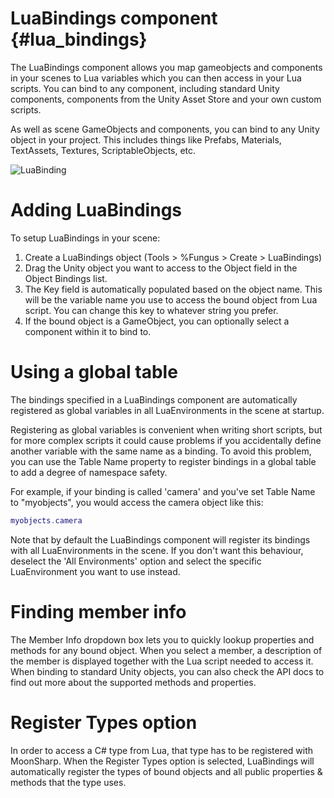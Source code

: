 # LuaBindings component {#lua_bindings}

The LuaBindings component allows you map gameobjects and components in your scenes to Lua variables which you can then access in your Lua scripts. You can bind to any component, including standard Unity components, components from the Unity Asset Store and your own custom scripts.

As well as scene GameObjects and components, you can bind to any Unity object in your project. This includes things like Prefabs, Materials, TextAssets, Textures, ScriptableObjects, etc. 

![LuaBinding](fungus_lua/lua_bindings.png)

# Adding LuaBindings

To setup LuaBindings in your scene:

1. Create a LuaBindings object (Tools > %Fungus > Create > LuaBindings)
2. Drag the Unity object you want to access to the Object field in the Object Bindings list.
3. The Key field is automatically populated based on the object name. This will be the variable name you use to access the bound object from Lua script. You can change this key to whatever string you prefer.
4. If the bound object is a GameObject, you can optionally select a component within it to bind to.

# Using a global table

The bindings specified in a LuaBindings component are automatically registered as global variables in all LuaEnvironments in the scene at startup. 

Registering as global variables is convenient when writing short scripts, but for more complex scripts it could cause problems if you accidentally define another variable with the same name as a binding. To avoid this problem, you can use the Table Name property to register bindings in a global table to add a degree of namespace safety.

For example, if your binding is called 'camera' and you've set Table Name to "myobjects", you would access the camera object like this:
```lua
myobjects.camera
```

Note that by default the LuaBindings component will register its bindings with all LuaEnvironments in the scene. If you don't want this behaviour, deselect the 'All Environments' option and select the specific LuaEnvironment you want to use instead.

# Finding member info

The Member Info dropdown box lets you to quickly lookup properties and methods for any bound object. When you select a member, a description of the member is displayed together with the Lua script needed to access it. When binding to standard Unity objects, you can also check the API docs to find out more about the supported methods and properties.

# Register Types option

In order to access a C# type from Lua, that type has to be registered with MoonSharp. When the Register Types option is selected, LuaBindings will automatically register the types of bound objects and all public properties & methods that the type uses.


